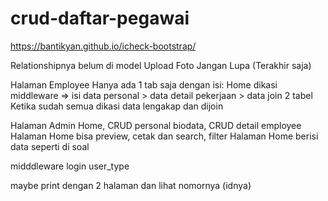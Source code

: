 # crud-daftar-pegawai
https://bantikyan.github.io/icheck-bootstrap/

Relationshipnya belum di model
Upload Foto Jangan Lupa (Terakhir saja)

Halaman Employee
Hanya ada 1 tab saja dengan isi:
Home dikasi middleware => isi data personal > data detail pekerjaan > data join 2 tabel
Ketika sudah semua dikasi data lengakap dan dijoin

Halaman Admin
Home, CRUD personal biodata, CRUD detail employee
Halaman Home bisa preview, cetak dan search, filter
Halaman Home berisi data seperti di soal

midddleware login user_type

maybe print dengan 2 halaman dan lihat nomornya (idnya)
